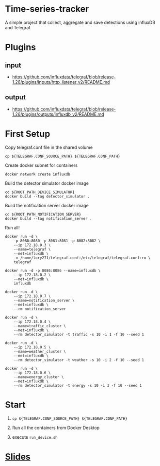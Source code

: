 # Time-series-tracker
A simple project that collect, aggregate and save detections using influxDB and Telegraf

# Plugins

## input
* https://github.com/influxdata/telegraf/blob/release-1.26/plugins/inputs/http_listener_v2/README.md

## output
* https://github.com/influxdata/telegraf/blob/release-1.26/plugins/outputs/influxdb_v2/README.md

# First Setup

Copy telegraf.conf file in the shared volume

```
cp ${TELEGRAF.CONF_SOURCE_PATH} ${TELEGRAF.CONF_PATH} 
```

Create docker subnet for containers

```
docker network create influxdb
```
Build the detector simulator docker image

```
cd ${ROOT_PATH_DEVICE_SIMULATOR}
docker build --tag detector_simulator .
```

Build the notification server docker image

```
cd ${ROOT_PATH_NOTIFICATION_SERVER}
docker build --tag notification_server .
```

Run all!

```
docker run -d \
	-p 8080:8080 -p 8081:8081 -p 8082:8082 \
	--ip 172.18.0.3 \
	--name=telegraf \
    --net=influxdb \
    -v /home/lory271/telegraf.conf:/etc/telegraf/telegraf.conf:ro \
    telegraf
```
	  
```	  
docker run -d -p 8086:8086 --name=influxdb \
	--ip 172.18.0.2 \
	--net=influxdb \
	influxdb
```
```
docker run -d \
	--ip 172.18.0.7 \
	--name=notification_server \
    --net=influxdb \
    --rm notification_server
```

```
docker run -d \
	--ip 172.18.0.4 \
	--name=traffic_cluster \
    --net=influxdb \
    --rm detector_simulator -t traffic -s 10 -i 1 -f 10 --seed 1
```

```
docker run -d \
	--ip 172.18.0.5 \
	--name=weather_cluster \
    --net=influxdb \
    --rm detector_simulator -t weather -s 10 -i 2 -f 10 --seed 1
```

```
docker run -d \
	--ip 172.18.0.6 \
	--name=energy_cluster \
    --net=influxdb \
    --rm detector_simulator -t energy -s 10 -i 3 -f 10 --seed 1
```


# Start

1. `cp ${TELEGRAF.CONF_SOURCE_PATH} ${TELEGRAF.CONF_PATH}`

2. Run all the containers from Docker Desktop

3. execute `run_device.sh`

# [Slides](https://docs.google.com/presentation/d/1vnn5tetHZTvpu_tdt6H-GustGaU1aAaP10g2sR9FOPs/edit#slide=id.g2495b4ad3f5_0_25)
